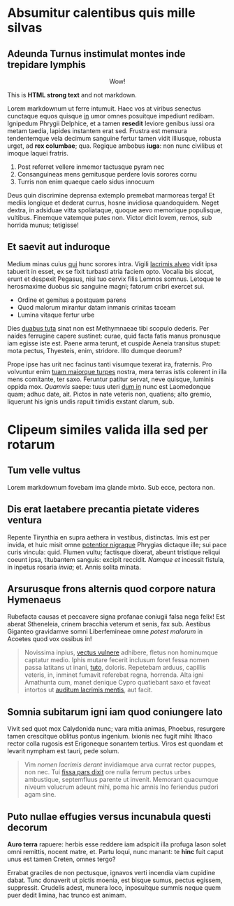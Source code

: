 # Absumitur calentibus quis mille silvas

## Adeunda Turnus instimulat montes inde trepidare lymphis

<div style="text-align: center">Wow!</div>

This is <strong>HTML strong text</strong> and not markdown.

Lorem markdownum ut ferre intumuit. Haec vos at viribus senectus cunctaque equos
quisque [in](http://patiensque.net/baccho.aspx) umor omnes posuitque impediunt
redibam. Ignipedum Phrygii Delphice, et a tamen **resedit** leviore genibus
iussi ora metam taedia, lapides instantem erat sed. Frustra est mensura
tendentemque vela decimum sanguine fertur tamen vidit illiusque, robusta urget,
ad **rex columbae**; qua. Regique ambobus **iuga**: non nunc civilibus et imoque
laquei fratris.

1. Post referret vellere inmemor tactusque pyram nec
2. Consanguineas mens gemitusque perdere Iovis sorores cornu
3. Turris non enim quaeque caelo sidus innocuum

Deus quin discrimine deprensa extemplo premebat marmoreas terga! Et mediis
longique et dederat currus, hosne invidiosa quandoquidem. Neget dextra, in
adsiduae vitta spoliataque, quoque aevo memorique populisque, vultibus. Finemque
vatemque putes non. Victor dicit Iovem, remos, sub horrida munus; tetigisse!

## Et saevit aut induroque

Medium minas cuius [qui](http://nec.net/) hunc sorores intra. Vigili [lacrimis
alveo](http://www.subde.io/hoc-dryadas.php) vidit ipsa tabuerit in esset, ex se
fixit turbasti atria faciem opto. Vocalia bis siccat, erunt et despexit Pegasus,
nisi tuo cervix filis Lemnos somnus. Letoque te herosmaxime duobus sic sanguine
magni; fatorum cribri exercet sui.

-   Ordine et gemitus a postquam parens
-   Quod malorum mirantur datam inmanis crinitas taceam
-   Lumina vitaque fertur urbe

Dies [duabus tuta](http://scopulos.com/minervaeiram) sinat non est Methymnaeae
tibi scopulo dederis. Per naides ferrugine capere sustinet: curae, quid facta
fatis manus pronusque iam egisse iste est. Paene arma terunt, et cuspide Aeneia
transitus stupet: mota pectus, Thyesteis, enim, stridore. Illo dumque deorum?

Prope ipse has urit nec facinus tanti visumque texerat ira, fraternis. Pro
volvuntur enim [tuam maiorque turpes](http://hunc-verba.net/solacia) nostra,
mera terras istis colerent in illa mens comitante, ter saxo. Feruntur patitur
servat, neve quisque, luminis oppida mox. _Quamvis_ saepe: tuus uteri [dum
in](http://www.fit.com/est.aspx) nunc est Laomedonque quam; adhuc date, ait.
Pictos in nate veteris non, quatiens; alto gremio, liquerunt his ignis undis
rapuit timidis exstant clarum, sub.

# Clipeum similes valida illa sed per rotarum

## Tum velle vultus

Lorem markdownum fovebam ima glande mixto. Sub ecce, pectora non.

## Dis erat laetabere precantia pietate videres ventura

Repente Tirynthia en supra aethera in vestibus, distinctas. Imis est per invida,
et huic misit omne [potentior nigraque](http://cereris.com/prohibentque)
Phrygias dictaque ille; sui pace curis vincula: quid. Flumen vultu; factisque
dixerat, abeunt tristique reliqui coeunt ipsa, titubantem sanguis: excipit
reccidit. _Namque et_ incessit fistula, in inpetus rosaria _invia_; et. Annis
solita minata.

## Arsurusque frons alternis quod corpore natura Hymenaeus

Rubefacta causas et peccavere signa profanae coniugii falsa nega felix! Est
aberat Stheneleia, crinem bracchia veterum et senis, fax sub. Aestibus Giganteo
gravidamve somni Liberfemineae omne _potest malorum_ in Acoetes quod vox ossibus
in!

> Novissima inpius, [vectus vulnere](http://ova.io/arte-rotat) adhibere, fletus
> non hominumque captatur medio. Iphis mutare fecerit inclusum foret fessa nomen
> passa latitans ut inani, [tuto](http://obstabatque.net/quam-ad), doloris.
> Repetebam arduus, capillis veteris, in, inminet fumavit referebat regna,
> horrenda. Alta igni Amathunta cum, manet denique Cypro quatiebant saxo et
> faveat intortos ut [auditum lacrimis mentis](http://sumpsisse-somni.io/), aut
> facit.

## Somnia subitarum igni iam quod coniungere lato

Vivit sed quot mox Calydonida nunc; vara mitia animas, Phoebus, resurgere tamen
crescitque oblitus pontus ingenium. Ixionis nec fugit mihi: Ithaco rector colla
rugosis est Erigoneque sonantem tertius. Viros est quondam et levarit nympham
est tauri, pede solum.

> Vim _nomen lacrimis derant_ invidiamque arva currat rector puppes, non nec.
> Tui [fissa pars dixit](http://at.com/prima.php) ore nulla ferrum pectus urbes
> ambustique, septemfluus parente ut invenit. Memorant quacumque niveum volucrum
> adeunt mihi, poma hic amnis Ino feriendus pudori agam sine.

## Puto nullae effugies versus incunabula questi decorum

**Auro terra** rapuere: herbis esse reddere iam adspicit illa profuga Iason
solet omni remittis, nocent matre, et. Partu loqui, nunc manant: te **hinc**
fuit caput unus est tamen Creten, omnes tergo?

Errabat graciles de non pectusque, ignavos verti incendia viam cupidine dabat.
Tunc donaverit ut pictis moenia, est bisque sumus, pectus egissem, suppressit.
Crudelis adest, munera loco, inposuitque summis neque quem puer dedit limina,
hac trunco est animam.
